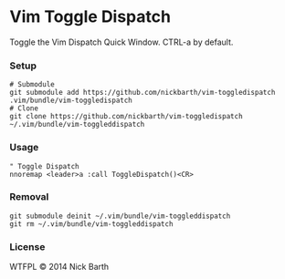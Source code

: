 # Vim Toggle Dispatch

Toggle the Vim Dispatch Quick Window. CTRL-a by default.

### Setup

```terminal
# Submodule
git submodule add https://github.com/nickbarth/vim-toggledispatch .vim/bundle/vim-toggledispatch
# Clone
git clone https://github.com/nickbarth/vim-toggledispatch ~/.vim/bundle/vim-toggleddispatch
```

### Usage

```vimscript
" Toggle Dispatch
nnoremap <leader>a :call ToggleDispatch()<CR>
```

### Removal

```terminal
git submodule deinit ~/.vim/bundle/vim-toggleddispatch
git rm ~/.vim/bundle/vim-toggleddispatch
```

### License
WTFPL &copy; 2014 Nick Barth
